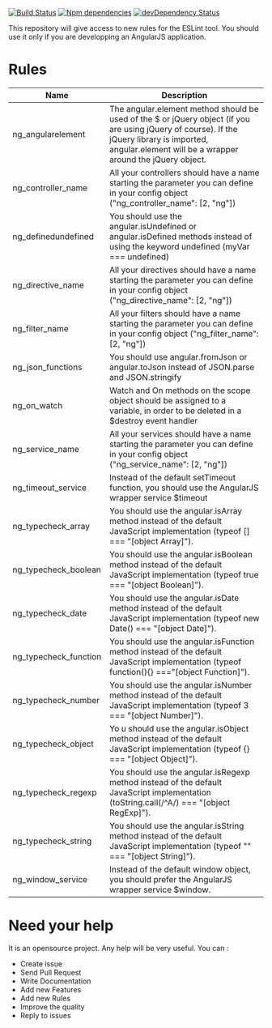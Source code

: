 [![Build Status](https://travis-ci.org/Gillespie59/angularjs-eslint.svg?branch=master)](https://travis-ci.org/Gillespie59/angularjs-eslint)
[![Npm dependencies](https://david-dm.org/Gillespie59/angularjs-eslint.svg)](https://david-dm.org/Gillespie59/angularjs-eslint)
[![devDependency Status](https://david-dm.org/Gillespie59/angularjs-eslint/dev-status.png)](https://david-dm.org/Gillespie59/angularjs-eslint#info=devDependencies)


This repository will give access to new rules for the ESLint tool. You should use it only if you are developping an AngularJS application. 

# Rules

| Name  | Description |
| ------------- | ------------- |
| ng_angularelement  | The angular.element method should be used of the $ or jQuery object (if you are using jQuery of course). If the jQuery library is imported, angular.element will be a wrapper around the jQuery object.  |
| ng_controller_name  | All your controllers should have a name starting the parameter you can define in your config object ("ng_controller_name":  [2, "ng"]) |
| ng_definedundefined | You should use the angular.isUndefined or angular.isDefined methods instead of using the keyword undefined (myVar === undefined) |
| ng_directive_name | All your directives should have a name starting the parameter you can define in your config object ("ng_directive_name":  [2, "ng"]) |
| ng_filter_name | All your filters should have a name starting the parameter you can define in your config object ("ng_filter_name":  [2, "ng"]) |
| ng_json_functions | You should use angular.fromJson or angular.toJson instead of JSON.parse and JSON.stringify |
| ng_on_watch | Watch and On methods on the scope object should be assigned to a variable, in order to be deleted in a $destroy event handler |
| ng_service_name | All your services should have a name starting the parameter you can define in your config object ("ng_service_name":  [2, "ng"]) |
| ng_timeout_service | Instead of the default setTimeout function, you should use the AngularJS wrapper service $timeout |
| ng_typecheck_array | You should use the angular.isArray method instead of the default JavaScript implementation (typeof [] === "[object Array]").  |
| ng_typecheck_boolean | You should use the angular.isBoolean method instead of the default JavaScript implementation (typeof true === "[object Boolean]").  |
| ng_typecheck_date | You should use the angular.isDate method instead of the default JavaScript implementation (typeof new Date() === "[object Date]").  |
| ng_typecheck_function | You should use the angular.isFunction method instead of the default JavaScript implementation (typeof function(){} ==="[object Function]").  |
| ng_typecheck_number | You should use the angular.isNumber method instead of the default JavaScript implementation (typeof 3 === "[object Number]"). |
| ng_typecheck_object | Yo	u should use the angular.isObject method instead of the default JavaScript implementation (typeof {} === "[object Object]").  |
| ng_typecheck_regexp | You should use the angular.isRegexp method instead of the default JavaScript implementation (toString.call(/^A/) === "[object RegExp]"). |
| ng_typecheck_string | You should use the angular.isString method instead of the default JavaScript implementation (typeof "" === "[object String]"). |
| ng_window_service | Instead of the default window object, you should prefer the AngularJS wrapper service $window. |

# Need your help
It is an opensource project. Any help will be very useful. You can : 
- Create issue
- Send Pull Request
- Write Documentation
- Add new Features
- Add new Rules
- Improve the quality
- Reply to issues
